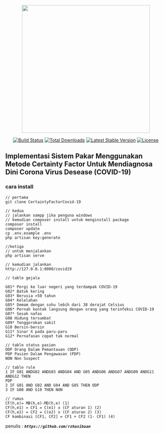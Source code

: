 <p align="center"><a href="https://laravel.com" target="_blank"><img src="https://raw.githubusercontent.com/laravel/art/master/logo-lockup/5%20SVG/2%20CMYK/1%20Full%20Color/laravel-logolockup-cmyk-red.svg" width="400"></a></p>

<p align="center">
<a href="https://travis-ci.org/laravel/framework"><img src="https://travis-ci.org/laravel/framework.svg" alt="Build Status"></a>
<a href="https://packagist.org/packages/laravel/framework"><img src="https://img.shields.io/packagist/dt/laravel/framework" alt="Total Downloads"></a>
<a href="https://packagist.org/packages/laravel/framework"><img src="https://img.shields.io/packagist/v/laravel/framework" alt="Latest Stable Version"></a>
<a href="https://packagist.org/packages/laravel/framework"><img src="https://img.shields.io/packagist/l/laravel/framework" alt="License"></a>
</p>

## Implementasi Sistem Pakar Menggunakan Metode Certainty Factor Untuk Mendiagnosa Dini Corona Virus Desease (COVID-19)
### cara install 
```
// pertama 
git clone CertaintyFactorCovid-19 
```
```
// kedua 
// jalankan xampp jika penguna windows 
// kemudian composer install untuk menginstall package
composer install 
composer update 
cp .env.example .env
php artisan key:generate
```
```
//ketiga
// untuk menjalankan
php artisan serve
```

```
// kemudian jalankan 
http://127.0.0.1:8000/covid19
```
```
// table gejala

G01* Pergi ke luar negeri yang terdampak COVID-19
G02* Batuk kering
G03* Berusia >50 tahun
G04* Kelelahan
G05* Demam dengan suhu lebih dari 38 derajat Celsius
G06* Pernah kontak langsung dengan orang yang terinfeksi COVID-19
G07* Sesak nafas
G08 Hidung tersumbat
G09* Tenggorokan sakit
G10 Bersin-bersin
G11* Sinar X pada paru-paru
G12* Pernafasan cepat tak normal
```
```
// table status pasien
ODP Orang Dalam Pemantauan (ODP)
PDP Pasien Dalam Pengawasan (PDP)
NON Non Suspect
```
```
// table rule
1 IF G01 ANDG02 ANDG03 ANDG04 AND G05 ANDG06 ANDG07 ANDG09 ANDG11 ANDG12 THEN
PDP
2 IF G01 AND G02 AND G04 AND G05 THEN ODP
3 IF G08 AND G10 THEN NON

```

```
// rumus 
CF(h,e)= MB(h,e)-MD(h,e) (1)
CF(h,e1) = CF1 = C(e1) x (CF aturan 1) (2)
CF(h,e2) = CF2 = C(e2) x (CF aturan 2) (3)
CF kombinasi [CF1, CF2] = CF1 + CF2 (1- CF1) (4)
```

penulis : _**`https://github.com/rzhasibuan`**_
